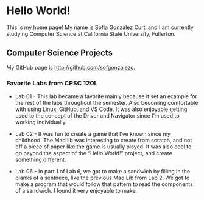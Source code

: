 # Hello World!
This is my home page! My name is Sofia Gonzalez Curti and I am currently studying Computer Science at California State University, Fullerton.

## Computer Science Projects
My GitHub page is http://github.com/sofgonzalezc.

### Favorite Labs from CPSC 120L
* Lab 01 - 
  This lab became a favorite mainly because it set an example for the rest of the labs throughout the semester. Also becoming comfortable with using Linux, GitHub, and VS Code. It was also enjoyable getting used to the concept of the Driver and Navigator since I’m used to working individually. 

* Lab 02 - 
  It was fun to create a game that I’ve known since my childhood. The Mad lib was interesting to create from scratch, and not off a piece of paper like the game is usually played. It was also cool to go beyond the aspect of the “Hello World!” project, and create something different. 

* Lab 06 - 
  In part 1 of Lab 6, we got to make a sandwich by filling in the blanks of a sentnece, like the previous Mad Lib from Lab 2. We got to make a program that would follow that pattern to read the components of a sandwich. I found it very enjoyable to make.
